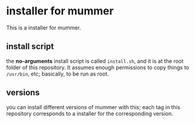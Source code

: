 
# installer for mummer

This is a installer for mummer.

## install script

the **no-arguments** install script is called `install.sh`, and it is at the root folder of this repository. It assumes enough permissions to copy things to `/usr/bin`, etc; basically, to be run as root. 

## versions

you can install different versions of mummer with this; each tag in this repository corresponds to a installer for the corresponding version.

